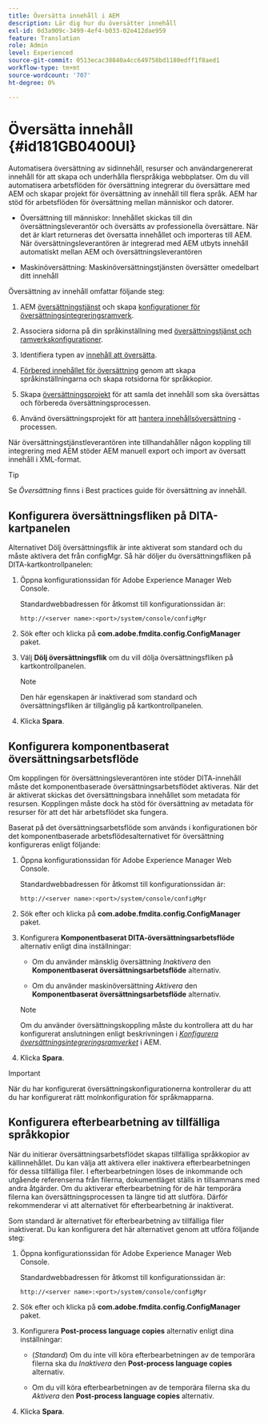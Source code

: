 ```yaml
---
title: Översätta innehåll i AEM
description: Lär dig hur du översätter innehåll
exl-id: 0d3a909c-3499-4ef4-b033-02e412dae959
feature: Translation
role: Admin
level: Experienced
source-git-commit: 0513ecac38840a4cc649758bd1180edff1f8aed1
workflow-type: tm+mt
source-wordcount: '707'
ht-degree: 0%

---
```


# Översätta innehåll {#id181GB0400UI}

Automatisera översättning av sidinnehåll, resurser och användargenererat innehåll för att skapa och underhålla flerspråkiga webbplatser. Om du vill automatisera arbetsflöden för översättning integrerar du översättare med AEM och skapar projekt för översättning av innehåll till flera språk. AEM har stöd för arbetsflöden för översättning mellan människor och datorer.

- Översättning till människor: Innehållet skickas till din översättningsleverantör och översätts av professionella översättare. När det är klart returneras det översatta innehållet och importeras till AEM. När översättningsleverantören är integrerad med AEM utbyts innehåll automatiskt mellan AEM och översättningsleverantören

- Maskinöversättning: Maskinöversättningstjänsten översätter omedelbart ditt innehåll


Översättning av innehåll omfattar följande steg:

1. AEM [översättningstjänst](https://helpx.adobe.com/experience-manager/6-5/sites/administering/using/tc-tic.html#ConnectingtoaTranslationServiceProvider) och skapa [konfigurationer för översättningsintegreringsramverk](https://helpx.adobe.com/experience-manager/6-5/sites/administering/using/tc-tic.html#CreatingaTranslationIntegrationConfiguration).

1. Associera sidorna på din språkinställning med [översättningstjänst och ramverkskonfigurationer](https://helpx.adobe.com/experience-manager/6-5/sites/administering/using/tc-tic.html#ConfiguringPagesforTranslation).

1. Identifiera typen av [innehåll att översätta](https://helpx.adobe.com/experience-manager/6-5/sites/administering/using/tc-rules.html).

1. [Förbered innehållet för översättning](https://helpx.adobe.com/experience-manager/6-5/sites/administering/using/tc-prep.html) genom att skapa språkinställningarna och skapa rotsidorna för språkkopior.

1. Skapa [översättningsprojekt](https://helpx.adobe.com/experience-manager/6-5/sites/administering/using/tc-manage.html) för att samla det innehåll som ska översättas och förbereda översättningsprocessen.

1. Använd översättningsprojekt för att [hantera innehållsöversättning](https://helpx.adobe.com/experience-manager/6-5/sites/administering/using/tc-manage.html) -processen.


När översättningstjänstleverantören inte tillhandahåller någon koppling till integrering med AEM stöder AEM manuell export och import av översatt innehåll i XML-format.

>[!TIP]
>
> Se *Översättning* finns i Best practices guide för översättning av innehåll.

## Konfigurera översättningsfliken på DITA-kartpanelen

Alternativet Dölj översättningsflik är inte aktiverat som standard och du måste aktivera det från configMgr. Så här döljer du översättningsfliken på DITA-kartkontrollpanelen:

1. Öppna konfigurationssidan för Adobe Experience Manager Web Console.

   Standardwebbadressen för åtkomst till konfigurationssidan är:

   ```http
   http://<server name>:<port>/system/console/configMgr
   ```

1. Sök efter och klicka på **com.adobe.fmdita.config.ConfigManager** paket.

1. Välj **Dölj översättningsflik** om du vill dölja översättningsfliken på kartkontrollpanelen.

   >[!NOTE]
   >
   > Den här egenskapen är inaktiverad som standard och översättningsfliken är tillgänglig på kartkontrollpanelen.

1. Klicka **Spara**.

## Konfigurera komponentbaserat översättningsarbetsflöde

Om kopplingen för översättningsleverantören inte stöder DITA-innehåll måste det komponentbaserade översättningsarbetsflödet aktiveras. När det är aktiverat skickas det översättningsbara innehållet som metadata för resursen. Kopplingen måste dock ha stöd för översättning av metadata för resurser för att det här arbetsflödet ska fungera.

Baserat på det översättningsarbetsflöde som används i konfigurationen bör det komponentbaserade arbetsflödesalternativet för översättning konfigureras enligt följande:

1. Öppna konfigurationssidan för Adobe Experience Manager Web Console.

   Standardwebbadressen för åtkomst till konfigurationssidan är:

   ```http
   http://<server name>:<port>/system/console/configMgr
   ```

1. Sök efter och klicka på **com.adobe.fmdita.config.ConfigManager** paket.

1. Konfigurera **Komponentbaserat DITA-översättningsarbetsflöde** alternativ enligt dina inställningar:

   - Om du använder mänsklig översättning *Inaktivera* den **Komponentbaserat översättningsarbetsflöde** alternativ.

   - Om du använder maskinöversättning *Aktivera* den **Komponentbaserat översättningsarbetsflöde** alternativ.

   >[!NOTE]
   >
   > Om du använder översättningskoppling måste du kontrollera att du har konfigurerat anslutningen enligt beskrivningen i *[Konfigurera översättningsintegreringsramverket](https://helpx.adobe.com/experience-manager/6-5/sites/administering/using/tc-tic.html)* i AEM.

1. Klicka **Spara**.


>[!IMPORTANT]
>
> När du har konfigurerat översättningskonfigurationerna kontrollerar du att du har konfigurerat rätt molnkonfiguration för språkmapparna.

## Konfigurera efterbearbetning av tillfälliga språkkopior

När du initierar översättningsarbetsflödet skapas tillfälliga språkkopior av källinnehållet. Du kan välja att aktivera eller inaktivera efterbearbetningen för dessa tillfälliga filer. I efterbearbetningen löses de inkommande och utgående referenserna från filerna, dokumentläget ställs in tillsammans med andra åtgärder. Om du aktiverar efterbearbetning för de här temporära filerna kan översättningsprocessen ta längre tid att slutföra. Därför rekommenderar vi att alternativet för efterbearbetning är inaktiverat.

Som standard är alternativet för efterbearbetning av tillfälliga filer inaktiverat. Du kan konfigurera det här alternativet genom att utföra följande steg:

1. Öppna konfigurationssidan för Adobe Experience Manager Web Console.

   Standardwebbadressen för åtkomst till konfigurationssidan är:

   ```http
   http://<server name>:<port>/system/console/configMgr
   ```

1. Sök efter och klicka på **com.adobe.fmdita.config.ConfigManager** paket.

1. Konfigurera **Post-process language copies** alternativ enligt dina inställningar:

   - \(*Standard*\) Om du inte vill köra efterbearbetningen av de temporära filerna ska du *Inaktivera* den **Post-process language copies** alternativ.

   - Om du vill köra efterbearbetningen av de temporära filerna ska du *Aktivera* den **Post-process language copies** alternativ.

1. Klicka **Spara**.
